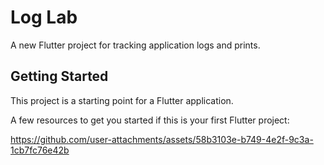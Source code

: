 # Log Lab

A new Flutter project for tracking application logs and prints.

## Getting Started

This project is a starting point for a Flutter application.

A few resources to get you started if this is your first Flutter project:

https://github.com/user-attachments/assets/58b3103e-b749-4e2f-9c3a-1cb7fc76e42b


